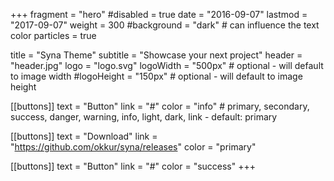 +++
fragment = "hero"
#disabled = true
date = "2016-09-07"
lastmod = "2017-09-07"
weight = 300
#background = "dark" # can influence the text color
particles = true

title = "Syna Theme"
subtitle = "Showcase your next project"
header = "header.jpg"
logo = "logo.svg"
logoWidth = "500px" # optional - will default to image width
#logoHeight = "150px" # optional - will default to image height

[[buttons]]
  text = "Button"
  link = "#"
  color = "info" # primary, secondary, success, danger, warning, info, light, dark, link - default: primary

[[buttons]]
  text = "Download"
  link = "https://github.com/okkur/syna/releases"
  color = "primary"

[[buttons]]
  text = "Button"
  link = "#"
  color = "success"
+++